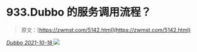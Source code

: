 <!--yml
category: 未分类
date: 0001-01-01 00:00:00
--->

# 933.Dubbo 的服务调用流程？

> 原文：[https://zwmst.com/5142.html](https://zwmst.com/5142.html)

   [ *Dubbo* ](https://zwmst.com/dubbo)*[ <time datetime="2021-10-19T01:04:02+08:00"> 2021-10-18 </time> ](https://zwmst.com/5142.html)  ![](img/fb9f3cf26600d6bc6cc2eef766125e08.png)*